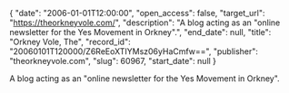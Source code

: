 {
  "date": "2006-01-01T12:00:00", 
  "open_access": false, 
  "target_url": "https://theorkneyvole.com/", 
  "description": "A blog acting as an \"online newsletter for the Yes Movement in Orkney\".", 
  "end_date": null, 
  "title": "Orkney Vole, The", 
  "record_id": "20060101T120000/Z6ReEoXTIYMsz06yHaCmfw==", 
  "publisher": "theorkneyvole.com", 
  "slug": 60967, 
  "start_date": null
}

A blog acting as an "online newsletter for the Yes Movement in Orkney".